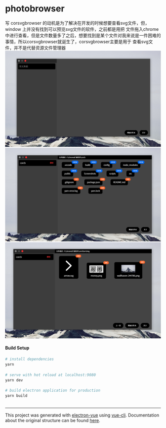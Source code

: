 # photobrowser

写 corsvgbrowser 的动机是为了解决在开发的时候想要查看svg文件，但，window 上并没有找到可以预览svg文件的软件，之前都是用把
文件拖入chrome中进行查看，但是文件数量多了之后，想要找到是某个文件对我来说是一件困难的事情，所以corsvgbrowser就诞生了，corsvgbrowser主要是用于
查看svg文件，并不是代替资源文件管理器
![avatar](./Screenshots/1.png)
![avatar](./Screenshots/2.png)
![avatar](./Screenshots/3.png)
#### Build Setup

``` bash
# install dependencies
yarn

# serve with hot reload at localhost:9080
yarn dev

# build electron application for production
yarn build



```

---

This project was generated with [electron-vue](https://github.com/SimulatedGREG/electron-vue) using [vue-cli](https://github.com/vuejs/vue-cli). Documentation about the original structure can be found [here](https://simulatedgreg.gitbooks.io/electron-vue/content/index.html).
